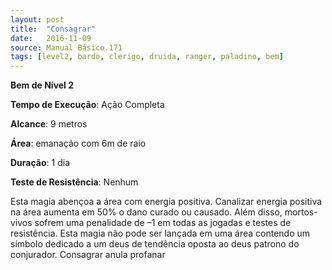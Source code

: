 ```yaml
---
layout: post
title:  "Consagrar"
date:   2016-11-09
source: Manual Básico.171
tags: [level2, bardo, clerigo, druida, ranger, paladino, bem]
---
```


**Bem de Nível 2**

**Tempo de Execução**: Ação Completa

**Alcance**: 9 metros

**Área**: emanação com 6m de raio

**Duração**: 1 dia

**Teste de Resistência**: Nenhum

Esta magia abençoa a área com energia positiva. Canalizar energia positiva na área aumenta em 50% o dano curado ou causado. Além disso, mortos-vivos sofrem uma penalidade de –1 em todas as jogadas e testes de resistência.
Esta magia não pode ser lançada em uma área contendo um símbolo dedicado a um deus de tendência oposta ao deus patrono do conjurador.
Consagrar anula profanar